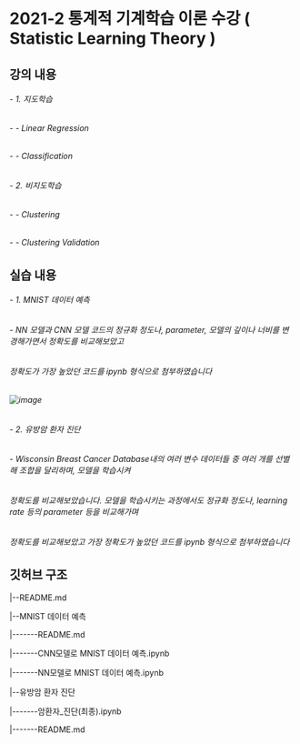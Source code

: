 
# 2021-2 통계적 기계학습 이론 수강 ( Statistic Learning Theory )

## 강의 내용 
###### - 1. 지도학습
###### - - Linear Regression
###### - - Classification 
###### - 2. 비지도학습
###### - - Clustering
###### - - Clustering Validation 


## 실습 내용 
###### - 1. MNIST 데이터 예측
###### - NN 모델과 CNN 모델 코드의 정규화 정도나, parameter, 모델의 깊이나 너비를 변경해가면서 정확도를 비교해보았고
######   정확도가 가장 높았던 코드를 ipynb 형식으로 첨부하였습니다
###### ![image](https://user-images.githubusercontent.com/79091824/161441632-9ce1c8cc-688e-4c80-a881-39f2c0029b72.png)

###### - 2. 유방암 환자 진단
###### - Wisconsin Breast Cancer Database내의 여러 변수 데이터들 중 여러 개를 선별해 조합을 달리하며, 모델을 학습시켜 
######   정확도를 비교해보았습니다. 모델을 학습시키는 과정에서도 정규화 정도나, learning rate 등의 parameter 등을 비교해가며 
######   정확도를 비교해보았고 가장 정확도가 높았던 코드를 ipynb 형식으로 첨부하였습니다


## 깃허브 구조
|--README.md

|--MNIST 데이터 예측

|-------README.md

|-------CNN모델로 MNIST 데이터 예측.ipynb

|-------NN모델로 MNIST 데이터 예측.ipynb

|--유방암 환자 진단

|-------암환자_진단(최종).ipynb

|-------README.md
      


